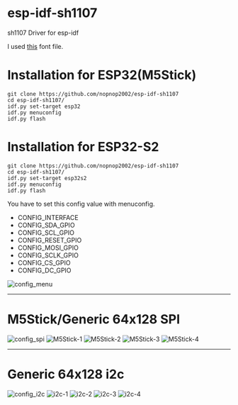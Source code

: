 # esp-idf-sh1107
sh1107 Driver for esp-idf

I used [this](https://github.com/dhepper/font8x8) font file.   

# Installation for ESP32(M5Stick)

```
git clone https://github.com/nopnop2002/esp-idf-sh1107
cd esp-idf-sh1107/
idf.py set-target esp32
idf.py menuconfig
idf.py flash
```

# Installation for ESP32-S2

```
git clone https://github.com/nopnop2002/esp-idf-sh1107
cd esp-idf-sh1107/
idf.py set-target esp32s2
idf.py menuconfig
idf.py flash
```

You have to set this config value with menuconfig.   
- CONFIG_INTERFACE   
- CONFIG_SDA_GPIO   
- CONFIG_SCL_GPIO   
- CONFIG_RESET_GPIO   
- CONFIG_MOSI_GPIO   
- CONFIG_SCLK_GPIO   
- CONFIG_CS_GPIO   
- CONFIG_DC_GPIO   

![config_menu](https://user-images.githubusercontent.com/6020549/103494664-2d20cb80-4e7b-11eb-8b87-8ed63cb5c60b.jpg)

---

# M5Stick/Generic 64x128 SPI
![config_spi](https://user-images.githubusercontent.com/6020549/103494674-327e1600-4e7b-11eb-9e63-786536862ac0.jpg)
![M5Stick-1](https://user-images.githubusercontent.com/6020549/103348592-d1062200-4add-11eb-8429-7c94f62cd38d.JPG)
![M5Stick-2](https://user-images.githubusercontent.com/6020549/103348595-d2374f00-4add-11eb-919f-f0d64f5a5003.JPG)
![M5Stick-3](https://user-images.githubusercontent.com/6020549/103348596-d2cfe580-4add-11eb-8fe7-2cf9f1d79406.JPG)
![M5Stick-4](https://user-images.githubusercontent.com/6020549/103348598-d4011280-4add-11eb-910b-9c47d61a7db3.JPG)

---

# Generic 64x128 i2c

![config_i2c](https://user-images.githubusercontent.com/6020549/103494667-301bbc00-4e7b-11eb-8314-c4e8944fca0d.jpg)
![i2c-1](https://user-images.githubusercontent.com/6020549/103494864-e97a9180-4e7b-11eb-92e8-369b0d8aaa0b.JPG)
![i2c-2](https://user-images.githubusercontent.com/6020549/103494866-eda6af00-4e7b-11eb-9dc2-93937f50ccf0.JPG)
![i2c-3](https://user-images.githubusercontent.com/6020549/103494869-f0a19f80-4e7b-11eb-9ee3-4de6e0da576d.JPG)
![i2c-4](https://user-images.githubusercontent.com/6020549/103494871-f26b6300-4e7b-11eb-9368-d190ccab340b.JPG)

